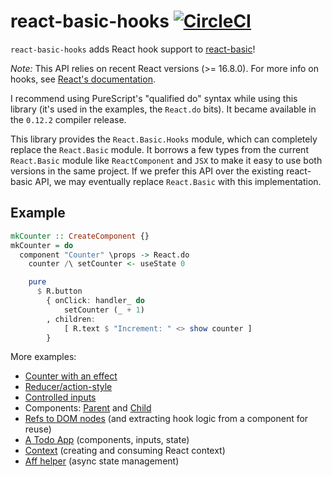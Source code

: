 # react-basic-hooks [![CircleCI](https://circleci.com/gh/spicydonuts/purescript-react-basic-hooks.svg?style=svg)](https://circleci.com/gh/spicydonuts/purescript-react-basic-hooks)

`react-basic-hooks` adds React hook support to [react-basic](https://github.com/lumihq/purescript-react-basic)!

_Note:_ This API relies on recent React versions (>= 16.8.0).
For more info on hooks, see [React's documentation](https://reactjs.org/docs/hooks-intro.html).

I recommend using PureScript's "qualified do" syntax while using this library (it's used in the examples, the `React.do` bits).
It became available in the `0.12.2` compiler release.

This library provides the `React.Basic.Hooks` module, which can completely replace the `React.Basic` module.
It borrows a few types from the current `React.Basic` module like `ReactComponent` and `JSX` to make it easy to use both versions in the same project.
If we prefer this API over the existing react-basic API, we may eventually replace `React.Basic` with this implementation.

## Example

```purs
mkCounter :: CreateComponent {}
mkCounter = do
  component "Counter" \props -> React.do
    counter /\ setCounter <- useState 0

    pure
      $ R.button
        { onClick: handler_ do
            setCounter (_ + 1)
        , children:
            [ R.text $ "Increment: " <> show counter ]
        }
```

More examples:

- [Counter with an effect](./examples/counter/src/Counter.purs)
- [Reducer/action-style](./examples/reducer/src/Reducer.purs)
- [Controlled inputs](./examples/controlled-input/src/ControlledInput.purs)
- Components: [Parent](./examples/component/src/Container.purs) and [Child](./examples/component/src/ToggleButton.purs)
- [Refs to DOM nodes](./examples/refs/src/Refs.purs) (and extracting hook logic from a component for reuse)
- [A Todo App](./examples/todo-app/src/TodoApp.purs) (components, inputs, state)
- [Context](./examples/context/src/Context.purs) (creating and consuming React context)
- [Aff helper](./examples/aff/src/AffEx.purs) (async state management)
